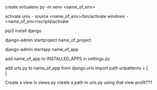 create virtualenv
py -m venv <name_of_env>

activate 
unix - source <name_of_env>/bin/activate
windows - <name_of_env>\scripts\activate

pip3 install django


django-admin startproject name_of_project

django-admin startapp name_of_app

add name_of_app to INSTALLED_APPS in settings.py

add urls.py to name_of_app
    from django.urls import path
    urlpatterns = [    
    ]

Create a view in views.py
create a path in urls.py using that view
profit???
